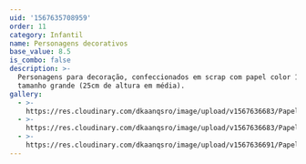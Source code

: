 ```yaml
---
uid: '1567635708959'
order: 11
category: Infantil
name: Personagens decorativos
base_value: 8.5
is_combo: false
description: >-
  Personagens para decoração, confeccionados em scrap com papel color 180g em
  tamanho grande (25cm de altura em média).
gallery:
  - >-
    https://res.cloudinary.com/dkaanqsro/image/upload/v1567636683/Papelaria%20infantil/Personagens_decorativos_rxjyde.jpg
  - >-
    https://res.cloudinary.com/dkaanqsro/image/upload/v1567636683/Papelaria%20infantil/Urso_xi44vi.jpg
  - >-
    https://res.cloudinary.com/dkaanqsro/image/upload/v1567636691/Papelaria%20infantil/Animais_2_waxl9e.jpg
---
```


